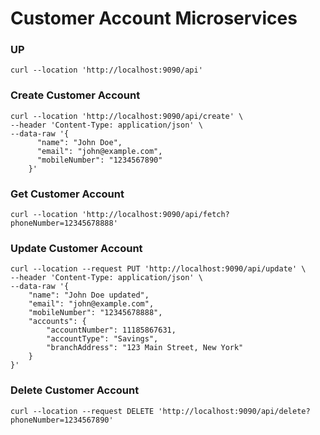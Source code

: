 
# Customer Account Microservices

### UP
```
curl --location 'http://localhost:9090/api'
```

### Create Customer Account

```
curl --location 'http://localhost:9090/api/create' \
--header 'Content-Type: application/json' \
--data-raw '{
      "name": "John Doe",
      "email": "john@example.com",
      "mobileNumber": "1234567890"
    }'
```

### Get Customer Account

```
curl --location 'http://localhost:9090/api/fetch?phoneNumber=12345678888'
```


### Update Customer Account

```
curl --location --request PUT 'http://localhost:9090/api/update' \
--header 'Content-Type: application/json' \
--data-raw '{
    "name": "John Doe updated",
    "email": "john@example.com",
    "mobileNumber": "12345678888",
    "accounts": {
        "accountNumber": 11185867631,
        "accountType": "Savings",
        "branchAddress": "123 Main Street, New York"
    }
}'
```

### Delete Customer Account

```
curl --location --request DELETE 'http://localhost:9090/api/delete?phoneNumber=1234567890'
```
